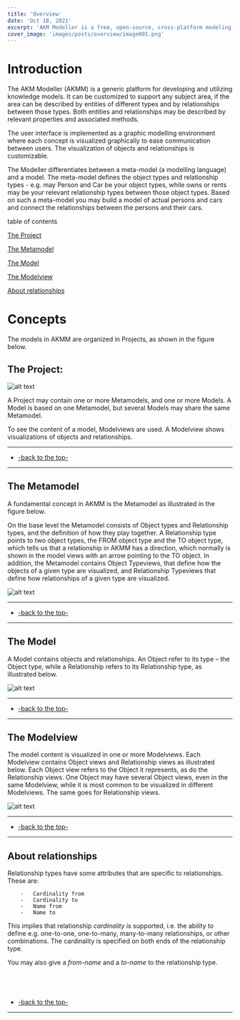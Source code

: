 ```yaml
---
title: 'Overview'
date: 'Oct 18, 2021'
excerpt: 'AKM Modeller is a free, open-source, cross-platform modeling tool. It is based on the AKM Modeller Core, which includes model and metamodel definitions, and a graphical user interface. It is available for Windows, macOS and Linux.'
cover_image: 'images/posts/overview/image001.png'
---
```


# Introduction

The AKM Modeller (AKMM) is a generic platform for developing and utilizing knowledge models. 
It can be customized to support any subject area, if the area can be described by entities of different types and by relationships between those types. Both entities and relationships may be described by relevant properties and associated methods.

The user interface is implemented as a graphic modelling environment where each concept is visualized graphically to ease communication between users. The visualization of objects and relationships is customizable.

The Modeller differentiates between a meta-model (a modelling language) and a model. 
The meta-model defines the object types and relationship types - e.g. may Person and Car be your object types, 
while owns or rents may be your relevant relationship types between those object types. 
Based on such a meta-model you may build a model of actual persons and cars and connect the relationships between the persons and their cars.

table of contents

[The Project](#the-project)

[The Metamodel](#the-metamodel)

[The Model](#the-model)

[The Modelview](#the-modelview)

[About relationships](#about-relationships)


# Concepts

The models in AKMM are organized in Projects, as shown in the figure below.

## The Project:

![alt text](/images/posts/overview/image001.png)

A Project may contain one or more Metamodels, and one or more Models. 
A Model is based on one Metamodel, but several Models may share the same Metamodel. 

To see the content of a model, Modelviews are used. A Modelview shows visualizations of objects and relationships.

---
 - [-back to the top-](#introduction)
---

## The Metamodel

A fundamental concept in AKMM is the Metamodel as illustrated in the figure below.

On the base level the Metamodel consists of Object types and Relationship types, and the
definition of how they play together.
A Relationship type points to two object types, the FROM object type and the TO object type,
which tells us that a relationship in AKMM has a direction, which normally is shown in the
model views with an arrow pointing to the TO object.
In addition, the Metamodel contains Object Typeviews, that define how the objects of a given
type are visualized, and Relationship Typeviews that define how relationships of a given type
are visualized.

![alt text](/images/posts/overview/image002.png)

---
 - [-back to the top-](#introduction)
---


## The Model

A Model contains objects and relationships. An Object refer to its type – the Object type, while a Relationship refers to its Relationship type, as illustrated below. 

![alt text](/images/posts/overview/image003.png)

---
 - [-back to the top-](#introduction)
---

## The Modelview

The model content is visualized in one or more Modelviews. Each Modelview contains Object
views and Relationship views as illustrated below. Each Object view refers to the Object it
represents, as do the Relationship views.
One Object may have several Object views, even in the same Modelview, while it is most
common to be visualized in different Modelviews. The same goes for Relationship views.

![alt text](/images/posts/overview/image004.png)

---
 - [-back to the top-](#introduction)
---
 
## About relationships

Relationship types have some attributes that are specific to relationships.
These are:

        -	Cardinality from
        -	Cardinality to
        -	Name from
        -	Name to

This implies that relationship *cardinality* is supported, i.e. the ability to define e.g. one-to-one, one-to-many, many-to-many relationships, or other combinations. The cardinality is specified on both ends of the relationship type.

You may also give a *from-name* and a *to-name* to the relationship type.

 
---
 - [-back to the top-](#introduction)
---

